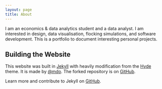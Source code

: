 ```yaml
---
layout: page
title: About
---
```

I am an economics & data analytics student and a data analyst. I am interested in design, data visualisation, flocking simulations, and software development. This is a portfolio to document interesting personal projects.

## Building the Website
This website was built in [Jekyll](http://jekyllrb.com) with heavily modification from the [Hyde](http://hyde.getpoole.com) theme. It is made by [@mdo](https://twitter.com/mdo). The forked repository is on [GitHub](https://github.com/EthanVIII/EthanVIII.github.io).

Learn more and contribute to Jekyll on [GitHub](https://github.com/poole).

